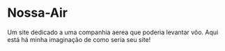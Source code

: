 # Nossa-Air
Um site dedicado a uma companhia aerea que poderia levantar vôo. Aqui está há minha imaginação de como seria seu site!
